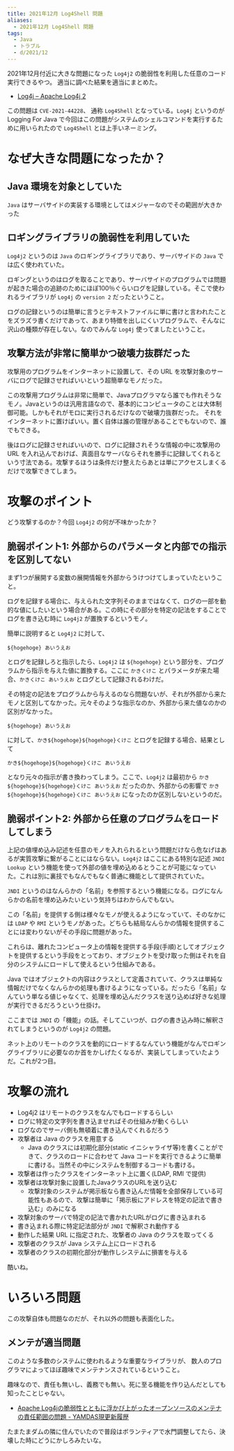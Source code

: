 ```yaml
---
title: 2021年12月 Log4Shell 問題
aliases:
  - 2021年12月 Log4Shell 問題
tags:
  - Java
  - トラブル
  - d/2021/12
---
```


2021年12月付近に大きな問題になった `Log4j2` の脆弱性を利用した任意のコード実行できるやつ。
適当に調べた結果を適当にまとめた。

- [Log4j – Apache Log4j 2](https://logging.apache.org/log4j/2.x/)


この問題は `CVE-2021-44228`、 通称 `Log4Shell` となっている。`Log4j` というのが Logging For Java で今回はこの問題がシステムのシェルコマンドを実行するために用いられたので `Log4Shell` とは上手いネーミング。



なぜ大きな問題になったか？
================================================================================

Java 環境を対象としていた
--------------------------------------------------------------------------------
`Java` はサーバサイドの実装する環境としてはメジャーなのでその範囲が大きかった

ロギングライブラリの脆弱性を利用していた
--------------------------------------------------------------------------------
`Log4j2` というのは `Java` のロギングライブラリであり、サーバサイドの `Java` では広く使われていた。

ロギングというのはログを取ることであり、サーバサイドのプログラムでは問題が起きた場合の追跡のためにほぼ100％ぐらいログを記録している。そこで使われるライブラリが `Log4j` の `version 2` だったということ。

ログの記録というのは簡単に言うとテキストファイルに単に書けと言われたことをズラズラ書くだけであって、あまり特徴を出しにくいプログラムで、そんなに沢山の種類が存在しない。なのでみんな `Log4j` 使ってましたということ。

攻撃方法が非常に簡単かつ破壊力抜群だった
--------------------------------------------------------------------------------
攻撃用のプログラムをインターネットに設置して、その URL を攻撃対象のサーバにログで記録させればいいという超簡単なモノだった。

この攻撃用プログラムは非常に簡単で、Javaプログラマなら誰でも作れそうなモノ。Javaというのは汎用言語なので、基本的にコンピュータのことは大体制御可能。しかもそれがモロに実行されるだけなので破壊力抜群だった。
それをインターネットに置けばいい。置く自体は誰の管理があることでもないので、誰でもできる。

後はログに記録させればいいので、ログに記録されそうな情報の中に攻撃用の URL を入れ込んでおけば、真面目なサーバならそれを勝手に記録してくれるという寸法である。攻撃するほうは条件だけ整えたらあとは単にアクセスしまくるだけで攻撃できてしまう。



攻撃のポイント
================================================================================
どう攻撃するのか？今回 `Log4j2` の何が不味かったか？


脆弱ポイント1: 外部からのパラメータと内部での指示を区別してない
--------------------------------------------------------------------------------
まず1つが展開する変数の展開情報を外部からうけつけてしまっていたということ。

ログを記録する場合に、与えられた文字列そのままではなくて、ログの一部を動的な値にしたいという場合がある。この時にその部分を特定の記法をすることでログを書き込む時に `Log4j2` が置換するというモノ。

簡単に説明すると `Log4j2` に対して、

```
${hogehoge} あいうえお
```

とログを記録しろと指示したら、`Log4j2` は `${hogehoge}` という部分を、プログラムから指示を与えた値に置換する。ここに `かきくけこ` とパラメータが来た場合、`かきくけこ あいうえお` とログとして記録されるわけだ。

その特定の記法をプログラムから与えるのなら問題ないが、それが外部から来たモノと区別してなかった。元々そのような指示なのか、外部から来た値なのかの区別がなかった。

```
${hogehoge} あいうえお
```

に対して、`かき${hogehoge}${hogehoge}くけこ` とログを記録する場合、結果として

```
かき${hogehoge}${hogehoge}くけこ あいうえお
```

となり元々の指示が書き換わってしまう。ここで、`Log4j2` は最初から `かき${hogehoge}${hogehoge}くけこ あいうえお` だったのか、外部からの影響で `かき${hogehoge}${hogehoge}くけこ あいうえお` になったのか区別しないというのだ。




脆弱ポイント2: 外部から任意のプログラムをロードしてしまう
--------------------------------------------------------------------------------
上記の値埋め込み記述を任意のモノを入れられるという問題だけなら危なげはあるが実質攻撃に繋がることにはならない。`Log4j2` はここにある特別な記述 `JNDI Lookup` という機能を使って外部の値を埋め込めるとうことが可能になっていた。これは別に裏技でもなんでもなく普通に機能として提供されていた。

`JNDI` というのはなんらかの「名前」を参照するという機能になる。ログになんらかの名前を埋め込みたいという気持ちはわからんでもない。

この「名前」を提供する側は様々なモノが使えるようになっていて、そのなかには `LDAP` や `RMI` というモノがあった。どちらも結局なんらかの情報を提供することには変わりないがその手段に問題があった。

これらは、離れたコンピュータ上の情報を提供する手段(手順)としてオブジェクトを提供するという手段をとっており、オブジェクトを受け取った側はそれを自分のシステムにロードして使えるという仕組みである。

Java ではオブジェクトの内容はクラスとして定義されていて、クラスは単純な情報だけでなくなんらかの処理も書けるようになっている。だったら「名前」なんていう単なる値じゃなくて、処理を埋め込んだクラスを送り込めば好きな処理が実行できるだろうという仕掛け。

ここまでは `JNDI` の「機能」の話。そしてこいつが、ログの書き込み時に解釈されてしまうというのが `Log4j2` の問題。

ネット上のリモートのクラスを動的にロードするなんていう機能がなんでロギングライブラリに必要なのか首をかしげたくなるが、実装してしまっていたようだ。これが2つ目。


攻撃の流れ
================================================================================

- Log4j2 はリモートのクラスをなんでもロードするらしい
- ログに特定の文字列を書き込ませればその仕組みが動くらしい
- ログなのでサーバ側も無頓着に書き込んでくれるだろう
- 攻撃者は Java のクラスを用意する
  - Java のクラスには初期化部分(static イニシャライザ等)を書くことができて、クラスのロードに合わせて Java コードを実行できるように簡単に書ける。当然その中にシステムを制御するコードも書ける。
- 攻撃者は作ったクラスをインターネット上に置く(LDAP, RMI で提供)
- 攻撃者は攻撃対象に設置したJavaクラスのURLを送り込む
  - 攻撃対象のシステムが掲示板なら書き込んだ情報を全部保存している可能性もあるので、攻撃は簡単に「掲示板にアドレスを特定の記法で書き込む」のみになる
- 攻撃対象のサーバで特定の記法で書かれたURLがログに書き込まれる
- 書き込まれる際に特定記法部分が `JNDI` で解釈され動作する
- 動作した結果 URL に指定された、攻撃者の Java のクラスを取ってくる
- 攻撃者のクラスが Java システム上にロードされる
- 攻撃者のクラスの初期化部分が動作しシステムに損害を与える

酷いね。




いろいろ問題
================================================================================
この攻撃自体も問題なのだが、それ以外の問題も表面化した。


メンテが適当問題
--------------------------------------------------------------------------------
このような多数のシステムに使われるような重要なライブラリが、
数人のプログラマによってほぼ趣味でメンテナンスされているということ。

趣味なので、責任も無いし、義務でも無い。死に至る機能を作り込んだとしても知ったことじゃない。

- [Apache Log4jの脆弱性とともに浮かび上がったオープンソースのメンテナの責任範囲の問題 \- YAMDAS現更新履歴](https://yamdas.hatenablog.com/entry/20211222/apache-log4j)

たまたまダムの隣に住んでいたので普段はボランティアで水門調整してたら、決壊した時にどうにかしろみたいな。

